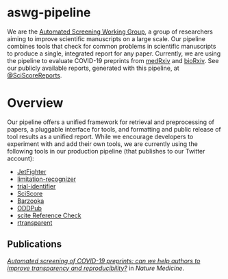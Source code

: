 # aswg-pipeline

We are the [Automated Screening Working Group](https://scicrunch.org/ASWG), a group of researchers aiming to improve 
scientific manuscripts on a large scale. Our pipeline combines tools that check for common problems in scientific
manuscripts to produce a single, integrated report for any paper. Currently, we are using the pipeline to
evaluate COVID-19 preprints from [medRxiv](https://www.medrxiv.org/) and [bioRxiv](https://www.biorxiv.org/). See our
publicly available reports, generated with this pipeline, at [@SciScoreReports](https://twitter.com/SciscoreReports).

# Overview

Our pipeline offers a unified framework for retrieval and preprocessing of papers, a pluggable interface for tools,
and formatting and public release of tool results as a unified report. While we encourage developers to experiment with 
and add their own tools, we are currently using the following tools in our production pipeline (that publishes to our
Twitter account):

 * [JetFighter](https://github.com/smsaladi/jetfighter)
 * [limitation-recognizer](https://github.com/kilicogluh/limitation-recognizer)
 * [trial-identifier](https://github.com/bgcarlisle/TRNscreener)
 * [SciScore](https://sciscore.com/)
 * [Barzooka](https://github.com/NicoRiedel/barzooka)
 * [ODDPub](https://github.com/quest-bih/oddpub)
 * [scite Reference Check](https://medium.com/scite/reference-check-an-easy-way-to-check-the-reliability-of-your-references-b2afcd64abc6)
 * [rtransparent](https://github.com/serghiou/rtransparent)

## Publications

[*Automated screening of COVID-19 preprints: can we help authors to improve transparency and reproducibility?*](https://www.nature.com/articles/s41591-020-01203-7) in *Nature Medicine*.